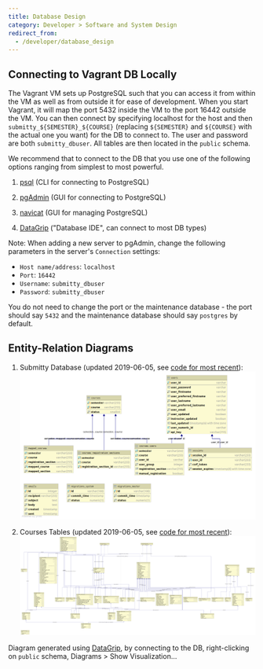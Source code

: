```yaml
---
title: Database Design
category: Developer > Software and System Design
redirect_from:
  - /developer/database_design
---
```


## Connecting to Vagrant DB Locally

   The Vagrant VM sets up PostgreSQL such that you can access it from
   within the VM as well as from outside it for ease of development. When
   you start Vagrant, it will map the port 5432 inside the VM to the port
   16442 outside the VM. You can then connect by specifying localhost for
   the host and then `submitty_${SEMESTER}_${COURSE}` (replacing
   `${SEMESTER}` and `${COURSE}` with the actual one you want) for the DB
   to connect to. The user and password are both `submitty_dbuser`. All tables are then
   located in the `public` schema.

   We recommend that to connect to the DB that you use one of the following
   options ranging from simplest to most powerful.

   1. [psql](http://postgresguide.com/utilities/psql.html) (CLI for connecting to PostgreSQL)

   2. [pgAdmin](https://www.pgadmin.org/) (GUI for connecting to PostgreSQL)

   3. [navicat](https://www.navicat.com/en/products/navicat-for-postgresql) (GUI for managing PostgreSQL)

   4. [DataGrip](https://www.jetbrains.com/datagrip/) ("Database IDE", can connect to most DB types)


Note: When adding a new server to pgAdmin, change the following parameters in the
server's `Connection` settings:

* `Host name/address`: `localhost`
* `Port`: `16442`
* `Username`: `submitty_dbuser`
* `Password`: `submitty_dbuser`

You do not need to change the port or the maintenance database - the port should say `5432`
and the maintenance database should say `postgres` by default.



## Entity-Relation Diagrams

   1. Submitty Database (updated 2019-06-05, see [code for most recent](https://github.com/Submitty/Submitty/blob/master/migration/migrator/data/submitty_db.sql)):
      ![Database Entity Graph](/images/database_entity_graph.png)

   2. Courses Tables (updated 2019-06-05, see [code for most recent](https://github.com/Submitty/Submitty/blob/master/migration/migrator/data/course_tables.sql)):
      ![Database Entity Graph](/images/database_course_entity_graph.png)

   Diagram generated using [DataGrip](https://www.jetbrains.com/datagrip/), by
   connecting to the DB, right-clicking on `public` schema,
   Diagrams > Show Visualization...
